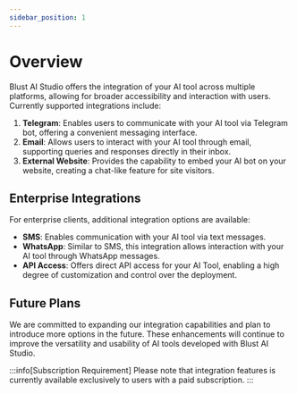 ```yaml
---
sidebar_position: 1
---
```

# Overview

Blust AI Studio offers the integration of your AI tool across multiple platforms, allowing for broader accessibility and interaction with users. Currently supported integrations include:

1. **Telegram**: Enables users to communicate with your AI tool via Telegram bot, offering a convenient messaging interface.
2. **Email**: Allows users to interact with your AI tool through email, supporting queries and responses directly in their inbox.
3. **External Website**: Provides the capability to embed your AI bot on your website, creating a chat-like feature for site visitors.

## Enterprise Integrations

For enterprise clients, additional integration options are available:

- **SMS**: Enables communication with your AI tool via text messages.
- **WhatsApp**: Similar to SMS, this integration allows interaction with your AI tool through WhatsApp messages.
- **API Access**: Offers direct API access for your AI Tool, enabling a high degree of customization and control over the deployment.

## Future Plans

We are committed to expanding our integration capabilities and plan to introduce more options in the future. These enhancements will continue to improve the versatility and usability of AI tools developed with Blust AI Studio.

:::info[Subscription Requirement]
Please note that integration features is currently available exclusively to users with a paid subscription. 
:::
